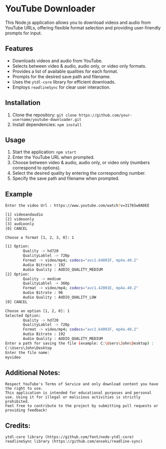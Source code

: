 # YouTube Downloader

This Node.js application allows you to download videos and audio from YouTube URLs, offering flexible format selection and providing user-friendly prompts for input.

## Features

- Downloads videos and audio from YouTube.
- Selects between video & audio, audio only, or video only formats.
- Provides a list of available qualities for each format.
- Prompts for the desired save path and filename.
- Uses the `ytdl-core` library for efficient downloads.
- Employs `readlineSync` for clear user interaction.

## Installation

1. Clone the repository: `git clone https://github.com/your-username/youtube-downloader.git`
2. Install dependencies: `npm install`

## Usage

1. Start the application: `npm start`
2. Enter the YouTube URL when prompted.
3. Choose between video & audio, audio only, or video only (numbers correspond to options).
4. Select the desired quality by entering the corresponding number.
5. Specify the save path and filename when prompted.

## Example

```bash
Enter the video Url : https://www.youtube.com/watch?v=3176Sw8A0EE

[1] videoandaudio
[2] videoonly
[3] audioonly
[0] CANCEL

Choose a format [1, 2, 3, 0]: 1

[1] Option:
        Quality -> hd720
        QualityLablel -> 720p
        Format -> video/mp4; codecs="avc1.64001F, mp4a.40.2"
        Audio Bitrate : 192
        Audio Quality : AUDIO_QUALITY_MEDIUM
[2] Option:
        Quality -> medium
        QualityLablel -> 360p
        Format -> video/mp4; codecs="avc1.42001E, mp4a.40.2"
        Audio Bitrate : 96
        Audio Quality : AUDIO_QUALITY_LOW
[0] CANCEL

Choose an option [1, 2, 0]: 1
Selected Option:
        Quality -> hd720
        QualityLablel -> 720p
        Format -> video/mp4; codecs="avc1.64001F, mp4a.40.2"
        Audio Bitrate : 192
        Audio Quality : AUDIO_QUALITY_MEDIUM
Enter a path for saving the file (example: C:\Users\John\Desktop) :
C:\Users\John\Desktop
Enter the file name:
myvideo
```

## Additional Notes:

    Respect YouTube's Terms of Service and only download content you have the right to use.
    This application is intended for educational purposes and personal use. Using it for illegal or malicious activities is strictly prohibited.
    Feel free to contribute to the project by submitting pull requests or providing feedback!

## Credits:

    ytdl-core library (https://github.com/fent/node-ytdl-core)
    readlineSync library (https://github.com/anseki/readline-sync)
